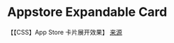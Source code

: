# Appstore Expandable Card

【【CSS】App Store 卡片展开效果】 [来源](https://www.bilibili.com/video/BV1bC4y1t7CY)
